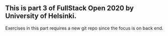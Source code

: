 ## This is part 3 of FullStack Open 2020 by University of Helsinki.

Exercises in this part requires a new git repo since the focus is
on back end.